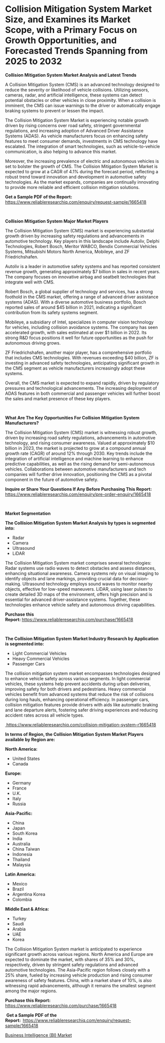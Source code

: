 <p><h1>Collision Mitigation System Market Size, and Examines its Market Scope, with a Primary Focus on Growth Opportunities, and Forecasted Trends Spanning from 2025 to 2032</h1></p><p><strong>Collision Mitigation System Market Analysis and Latest Trends</strong></p>
<p><p>A Collision Mitigation System (CMS) is an advanced technology designed to reduce the severity or likelihood of vehicle collisions. Utilizing sensors, cameras, radar, and artificial intelligence, these systems can detect potential obstacles or other vehicles in close proximity. When a collision is imminent, the CMS can issue warnings to the driver or automatically engage braking systems to prevent or lessen the impact.</p><p>The Collision Mitigation System Market is experiencing notable growth driven by rising concerns over road safety, stringent governmental regulations, and increasing adoption of Advanced Driver Assistance Systems (ADAS). As vehicle manufacturers focus on enhancing safety features to meet consumer demands, investments in CMS technology have escalated. The integration of smart technologies, such as vehicle-to-vehicle communication, is also helping to advance this market.</p><p>Moreover, the increasing prevalence of electric and autonomous vehicles is set to bolster the growth of CMS. The Collision Mitigation System Market is expected to grow at a CAGR of 4.1% during the forecast period, reflecting a robust trend toward innovation and development in automotive safety technologies. As the market expands, companies are continually innovating to provide more reliable and efficient collision mitigation solutions.</p></p>
<p><strong>Get a Sample PDF of the Report:&nbsp;</strong> <a href="https://www.reliableresearchiq.com/enquiry/request-sample/1665418?utm_campaign=2732&utm_medium=2&utm_source=Github&utm_content=ia&utm_term=09032025&utm_id=collision-mitigation-system">https://www.reliableresearchiq.com/enquiry/request-sample/1665418</a></p>
<p>&nbsp;</p>
<p><strong>Collision Mitigation System Major Market Players</strong></p>
<p><p>The Collision Mitigation System (CMS) market is experiencing substantial growth driven by increasing safety regulations and advancements in automotive technology. Key players in this landscape include Autoliv, Delphi Technologies, Robert Bosch, Meritor WABCO, Bendix Commercial Vehicles Systems, Mitsubishi Motors North America, Mobileye, and ZF Friedrichshafen.</p><p>Autoliv is a leader in automotive safety systems and has reported consistent revenue growth, generating approximately $7 billion in sales in recent years. The company focuses on innovative airbag and seatbelt technologies that integrate well with CMS.</p><p>Robert Bosch, a global supplier of technology and services, has a strong foothold in the CMS market, offering a range of advanced driver assistance systems (ADAS). With a diverse automotive business portfolio, Bosch reported sales of around $45 billion in 2021, indicating a significant contribution from its safety systems segment.</p><p>Mobileye, a subsidiary of Intel, specializes in computer vision technology for vehicles, including collision avoidance systems. The company has seen accelerated growth, with sales estimated at over $1 billion in 2022. Its strong R&D focus positions it well for future opportunities as the push for autonomous driving grows.</p><p>ZF Friedrichshafen, another major player, has a comprehensive portfolio that includes CMS technologies. With revenues exceeding $40 billion, ZF is investing in advanced safety technologies, anticipating significant growth in the CMS segment as vehicle manufacturers increasingly adopt these systems.</p><p>Overall, the CMS market is expected to expand rapidly, driven by regulatory pressures and technological advancements. The increasing deployment of ADAS features in both commercial and passenger vehicles will further boost the sales and market presence of these key players.</p></p>
<p>&nbsp;</p>
<p><strong>What Are The Key Opportunities For Collision Mitigation System Manufacturers?</strong></p>
<p><p>The Collision Mitigation System (CMS) market is witnessing robust growth, driven by increasing road safety regulations, advancements in automotive technology, and rising consumer awareness. Valued at approximately $10 billion in 2023, the market is projected to grow at a compound annual growth rate (CAGR) of around 12% through 2030. Key trends include the integration of artificial intelligence and machine learning to enhance predictive capabilities, as well as the rising demand for semi-autonomous vehicles. Collaborations between automotive manufacturers and tech companies will further drive innovation, positioning the CMS as a pivotal component in the future of automotive safety.</p></p>
<p><strong>Inquire or Share Your Questions If Any Before Purchasing This Report:</strong> <a href="https://www.reliableresearchiq.com/enquiry/pre-order-enquiry/1665418?utm_campaign=2732&utm_medium=2&utm_source=Github&utm_content=ia&utm_term=09032025&utm_id=collision-mitigation-system">https://www.reliableresearchiq.com/enquiry/pre-order-enquiry/1665418</a></p>
<p>&nbsp;</p>
<p><strong>Market Segmentation</strong></p>
<p><strong>The Collision Mitigation System Market Analysis by types is segmented into:</strong></p>
<p><ul><li>Radar</li><li>Camera</li><li>Ultrasound</li><li>LiDAR</li></ul></p>
<p><p>The Collision Mitigation System market comprises several technologies: Radar systems use radio waves to detect obstacles and assess distances, enhancing situational awareness. Camera systems rely on visual imaging to identify objects and lane markings, providing crucial data for decision-making. Ultrasound technology employs sound waves to monitor nearby objects, effective for low-speed maneuvers. LiDAR, using laser pulses to create detailed 3D maps of the environment, offers high precision and is essential for advanced driver-assistance systems. Together, these technologies enhance vehicle safety and autonomous driving capabilities.</p></p>
<p><strong>Purchase this Report:&nbsp;</strong><a href="https://www.reliableresearchiq.com/purchase/1665418?utm_campaign=2732&utm_medium=2&utm_source=Github&utm_content=ia&utm_term=09032025&utm_id=collision-mitigation-system">https://www.reliableresearchiq.com/purchase/1665418</a></p>
<p>&nbsp;</p>
<p><strong>The Collision Mitigation System Market Industry Research by Application is segmented into:</strong></p>
<p><ul><li>Light Commercial Vehicles</li><li>Heavy Commercial Vehicles</li><li>Passenger Cars</li></ul></p>
<p><p>The collision mitigation system market encompasses technologies designed to enhance vehicle safety across various segments. In light commercial vehicles, these systems help prevent accidents during urban deliveries, improving safety for both drivers and pedestrians. Heavy commercial vehicles benefit from advanced systems that reduce the risk of collisions during long hauls, enhancing operational efficiency. In passenger cars, collision mitigation features provide drivers with aids like automatic braking and lane departure alerts, fostering safer driving experiences and reducing accident rates across all vehicle types.</p></p>
<p><a href="https://www.reliableresearchiq.com/collision-mitigation-system-r1665418?utm_campaign=2732&utm_medium=2&utm_source=Github&utm_content=ia&utm_term=09032025&utm_id=collision-mitigation-system">&nbsp;https://www.reliableresearchiq.com/collision-mitigation-system-r1665418</a></p>
<p><strong>In terms of Region, the Collision Mitigation System Market Players available by Region are:</strong></p>
<p>
    <p> <strong> North America: </strong>
        <ul>
            <li>United States</li>
            <li>Canada</li>
        </ul>
        </p> 
    <p> <strong> Europe: </strong>
        <ul>
            <li>Germany</li>
            <li>France</li>
            <li>U.K.</li>
            <li>Italy</li>
            <li>Russia</li>
        </ul>
        </p> 
    <p> <strong> Asia-Pacific: </strong>
        <ul>
            <li>China</li>
            <li>Japan</li>
            <li>South Korea</li>
            <li>India</li>
            <li>Australia</li>
            <li>China Taiwan</li>
            <li>Indonesia</li>
            <li>Thailand</li>
            <li>Malaysia</li>
        </ul>
        </p> 
    <p> <strong> Latin America: </strong>
        <ul>
            <li>Mexico</li>
            <li>Brazil</li>
            <li>Argentina Korea</li>
            <li>Colombia</li>
        </ul>
        </p> 
    <p> <strong> Middle East & Africa: </strong>
        <ul>
            <li>Turkey</li>
            <li>Saudi</li>
            <li>Arabia</li>
            <li>UAE</li>
            <li>Korea</li>
        </ul>
    </p>
    </p>
<p><p>The Collision Mitigation System market is anticipated to experience significant growth across various regions. North America and Europe are expected to dominate the market, with shares of 35% and 30%, respectively, driven by stringent safety regulations and advanced automotive technologies. The Asia-Pacific region follows closely with a 25% share, fueled by increasing vehicle production and rising consumer awareness of safety features. China, with a market share of 10%, is also witnessing rapid advancements, although it remains the smallest segment among the major regions.</p></p>
<p><strong>Purchase this Report: </strong><a href="https://www.reliableresearchiq.com/purchase/1665418?utm_campaign=2732&utm_medium=2&utm_source=Github&utm_content=ia&utm_term=09032025&utm_id=collision-mitigation-system">https://www.reliableresearchiq.com/purchase/1665418</a></p>
<p>&nbsp;<strong>Get a Sample PDF of the Report:&nbsp;&nbsp;</strong><a href="https://www.reliableresearchiq.com/enquiry/request-sample/1665418?utm_campaign=2732&utm_medium=2&utm_source=Github&utm_content=ia&utm_term=09032025&utm_id=collision-mitigation-system">https://www.reliableresearchiq.com/enquiry/request-sample/1665418</a></p>
<p><strong></strong></p>
<p><p><a href="https://github.com/akrachveslov/Market-Research-Report-List-1/blob/main/business-intelligence-bi-market.md?utm_campaign=2732&utm_medium=2&utm_source=Github&utm_content=ia&utm_term=09032025&utm_id=collision-mitigation-system">Business Intelligence (BI) Market</a></p></p>
